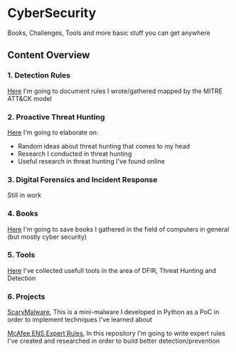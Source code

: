 # CyberSecurity

Books, Challenges, Tools and more basic stuff you can get anywhere

## Content Overview
### 1. Detection Rules
[Here](Detection%20Rules) I'm going to document rules I wrote/gathered mapped by the MITRE ATT&CK model

### 2. Proactive Threat Hunting
[Here](Proactive%20Threat%20Hunting) I'm going to elaborate on:
- Random ideas about threat hunting that comes to my head
- Research I conducted in threat hunting
- Useful research in threat hunting I've found online

### 3. Digital Forensics and Incident Response
Still in work

### 4. Books
[Here](Books) I'm going to save books I gathered in the field of computers in general (but mostly cyber security)

### 5. Tools
[Here](Tools) I've collected usefull tools in the area of DFIR, Threat Hunting and Detection

### 6. Projects
[ScaryMalware](https://github.com/JakePeralta7/ScaryMalware), This is a mini-malware I developed in Python as a PoC in order to implement techniques I've learned about

[McAfee ENS Expert Rules](https://github.com/JakePeralta7/McAfee-ENS-Expert-Rules), In this repository I'm going to write expert rules I've created and researched in order to build better detection/prevention